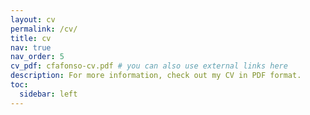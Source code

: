 ```yaml
---
layout: cv
permalink: /cv/
title: cv
nav: true
nav_order: 5
cv_pdf: cfafonso-cv.pdf # you can also use external links here
description: For more information, check out my CV in PDF format.
toc:
  sidebar: left
---
```

